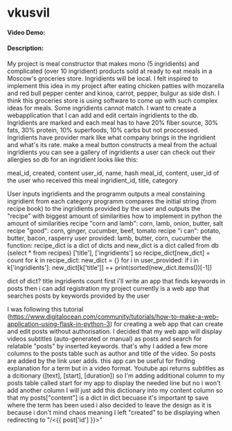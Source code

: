 # vkusvil
#### Video Demo:  <URL HERE>
#### Description:
My project is meal constructor that makes mono (5 ingridients) and complicated (over 10 ingridient) products sold at ready to eat meals in a Moscow's groceries store. Ingridients will be local. I felt inspired to implement this idea in my project after eating chicken patties with mozarella and red bull pepper center and kinoa, carrot, pepper, bulgur as side dish. I think this groceries store is using software to come up with such complex ideas for meals. Some ingridients cannot match.
  I want to create a webapplication that
  I can add and edit certain ingridients to the db. Ingridients are marked and each meal has to have 20% fiber source, 30% fats, 30% protein, 10% superfoods, 10% carbs but not proccessed. Ingridients have provider mark like what company brings in the ingridient and what's its rate.
  make a meal button constructs a meal from the actual ingridients
  you can see a gallery of ingridients
  a user can check out their allergies
so db for an ingridient looks like this:

meal_id, created, content
user_id, name, hash
meal_id, content, user_id of the user who received this meal
ingridient_id, title, category

  User inputs ingridients and the programm outputs a meal constaining ingridient from each category
  programm compares the initial string (from recipe book) to the ingridients provided by the user and outputs the "recipe" with biggest amount of similarities
  how to implement in python the amount of similarities
  recipe "corn and lamb": corn, lamb, onion, butter, salt
  recipe "good": corn, ginger, cucumber, beef, tomato
  recipe "i can": potato, butter, bacon, rasperry
  user provided: lamb, butter, corn, cucumber
  the function:
  recipe_dict is a dict of dicts and new_dict is a dict called from db (select * from recipes) ['title'], ['ingridients']
  so  recipe_dict[new_dict] = count
  for k in recipe_dict:
    new_dict = {}
    for i in user_provided:
      if i in k['ingridients']:
        new_dict[k['title']] =+
  print(sorted(new_dict.items())[-1])
  
  
  dict of dict? title ingridients count
  first i'll write an app that finds keywords in posts then i can add registration
  my project currently is a web app that searches posts by keywords provided by the user
  
  I was following this tutorial (https://www.digitalocean.com/community/tutorials/how-to-make-a-web-application-using-flask-in-python-3) for creating a web app that can create and edit posts without authorisation. I decided that my web app will display videos subtitles (auto-generated or manual) as posts and search for relatable "posts" by inserted keywords. that's why I added a few more columns to the posts table such as author and title of the video. So posts are added by the link user adds. this app can be useful for finding explanation for a term but in a video format. 
  Youtube api returns subtitles as a dcitionary ([text], [start], [duration]) so I'm adding additional column to my posts table called start for my app to display the needed line but no i won't add another column I will just add this dictionary into my content column so that my posts["content"] is a dict in dict becuase it's important tp save where the term has been used
  i also decided to leave the design as it is because i don't mind chaos meaning I left "created" to be displaying when redirecting to "/<{{ post['id'] }}>"
